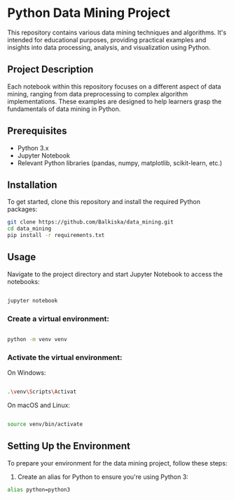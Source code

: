 
# Python Data Mining Project

This repository contains various data mining techniques and algorithms. It's intended for educational purposes, providing practical examples and insights into data processing, analysis, and visualization using Python.

## Project Description

Each notebook within this repository focuses on a different aspect of data mining, ranging from data preprocessing to complex algorithm implementations. These examples are designed to help learners grasp the fundamentals of data mining in Python.

## Prerequisites

- Python 3.x
- Jupyter Notebook
- Relevant Python libraries (pandas, numpy, matplotlib, scikit-learn, etc.)

## Installation

To get started, clone this repository and install the required Python packages:

```bash
git clone https://github.com/Balkiska/data_mining.git
cd data_mining
pip install -r requirements.txt
```
## Usage

Navigate to the project directory and start Jupyter Notebook to access the notebooks:

```bash

jupyter notebook
```

 ### Create a virtual environment:

```bash

python -m venv venv
```
 ### Activate the virtual environment:

On Windows:

```bash

.\venv\Scripts\Activat
```
On macOS and Linux:

```bash

source venv/bin/activate
```

## Setting Up the Environment

To prepare your environment for the data mining project, follow these steps:

1. Create an alias for Python to ensure you're using Python 3:

```bash
alias python=python3
```
